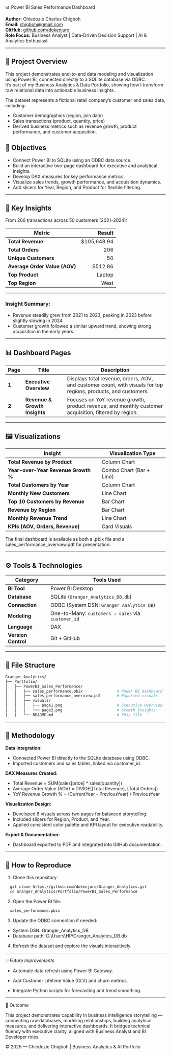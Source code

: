 📊 Power BI Sales Performance Dashboard

**Author:** Chiedozie Charles Chigboh  
**Email:** [chigboh@gmail.com](mailto:chigboh@gmail.com)  
**GitHub:** [github.com/dokenjuro](https://github.com/dokenjuro)  
**Role Focus:** Business Analyst | Data-Driven Decision Support | AI & Analytics Enthusiast

---

## 📘 Project Overview

This project demonstrates end-to-end data modeling and visualization using Power BI, connected directly to a SQLite database via ODBC.  
It’s part of my Business Analytics & Data Portfolio, showing how I transform raw relational data into actionable business insights.

The dataset represents a fictional retail company’s customer and sales data, including:

- Customer demographics (region, join date)
- Sales transactions (product, quantity, price)
- Derived business metrics such as revenue growth, product performance, and customer acquisition.

## 🧩 Objectives

- Connect Power BI to SQLite using an ODBC data source.
- Build an interactive two-page dashboard for executive and analytical insights.
- Develop DAX measures for key performance metrics.
- Visualize sales trends, growth performance, and acquisition dynamics.
- Add slicers for Year, Region, and Product for flexible filtering.

---

## 🧠 Key Insights

From 206 transactions across 50 customers (2021–2024):

| Metric                        |      Result |
| ----------------------------- | ----------: |
| **Total Revenue**             | $105,648.94 |
| **Total Orders**              |         206 |
| **Unique Customers**          |          50 |
| **Average Order Value (AOV)** |     $512.86 |
| **Top Product**               |      Laptop |
| **Top Region**                |        West |

---

### Insight Summary:
- Revenue steadily grew from 2021 to 2023, peaking in 2023 before slightly slowing in 2024.
- Customer growth followed a similar upward trend, showing strong acquisition in the early years.

---

## 📊 Dashboard Pages

| Page  | Title                         | Description                                                                                                     |
| ----- | ----------------------------- | --------------------------------------------------------------------------------------------------------------- |
| **1** | **Executive Overview**        | Displays total revenue, orders, AOV, and customer count, with visuals for top regions, products, and customers. |
| **2** | **Revenue & Growth Insights** | Focuses on YoY revenue growth, product revenue, and monthly customer acquisition, filtered by region.           |

---

## 🖼️ Visualizations

| Insight                             | Visualization Type       |
| ----------------------------------- | ------------------------ |
| **Total Revenue by Product**        | Column Chart             |
| **Year-over-Year Revenue Growth %** | Combo Chart (Bar + Line) |
| **Total Customers by Year**         | Column Chart             |
| **Monthly New Customers**           | Line Chart               |
| **Top 10 Customers by Revenue**     | Bar Chart                |
| **Revenue by Region**               | Bar Chart                |
| **Monthly Revenue Trend**           | Line Chart               |
| **KPIs (AOV, Orders, Revenue)**     | Card Visuals             |


The final dashboard is available as both a .pbix file and a sales_performance_overview.pdf for presentation.

---

## ⚙️ Tools & Technologies
| Category            | Tools Used                                         |
| ------------------- | -------------------------------------------------- |
| **BI Tool**         | Power BI Desktop                                   |
| **Database**        | SQLite (`Granger_Analytics_DB.db`)                 |
| **Connection**      | ODBC (System DSN: `Granger_Analytics_DB`)          |
| **Modeling**        | One-to-Many: `customers → sales` via `customer_id` |
| **Language**        | DAX                                                |
| **Version Control** | Git + GitHub                                       |

---

## 🧰 File Structure

```bash
Granger_Analytics/
├── Portfolio/
│   ├── PowerBI_Sales_Performance/
│   │   ├── sales_performance.pbix               # Power BI dashboard
│   │   ├── sales_performance_overview.pdf       # Exported visuals
│   │   ├── visuals/
│   │   │   ├── page1.png                        # Executive Overview
│   │   │   └── page2.png                        # Growth Insights
│   │   └── README.md                            # This file
```
---

## 🧾 Methodology

**Data Integration:**
- Connected Power BI directly to the SQLite database using ODBC.
- Imported customers and sales tables, linked via customer_id.


**DAX Measures Created:**
- Total Revenue = SUM(sales[price] * sales[quantity])
- Average Order Value (AOV) = DIVIDE([Total Revenue], [Total Orders])
- YoY Revenue Growth % = (CurrentYear - PreviousYear) / PreviousYear

**Visualization Design:**
- Developed 8 visuals across two pages for balanced storytelling.
- Included slicers for Region, Product, and Year.
- Applied consistent color palette and KPI layout for executive readability.

**Export & Documentation:**
- Dashboard exported to PDF and integrated into GitHub documentation.

---

## 🚀 How to Reproduce

1. Clone this repository:

```bash
  git clone https://github.com/dokenjuro/Granger_Analytics.git
  cd Granger_Analytics/Portfolio/PowerBI_Sales_Performance
```
2. Open the Power BI file:
```bash
  sales_performance.pbix
```
3. Update the ODBC connection if needed:

  - System DSN: Granger_Analytics_DB
  - Database path: C:\Users\HP\Granger_Analytics_DB.db

4. Refresh the dataset and explore the visuals interactively

---

*💡 Future Improvements*

- Automate data refresh using Power BI Gateway.

- Add Customer Lifetime Value (CLV) and churn metrics.

- Integrate Python scripts for forecasting and trend smoothing.

---

🏁 Outcome

This project demonstrates capability in business intelligence storytelling — connecting raw databases, modeling relationships, building analytical measures, and delivering interactive dashboards.
It bridges technical fluency with executive clarity, aligned with Business Analyst and BI Developer roles.

© 2025 — Chiedozie Chigboh | Business Analytics & AI Portfolio
